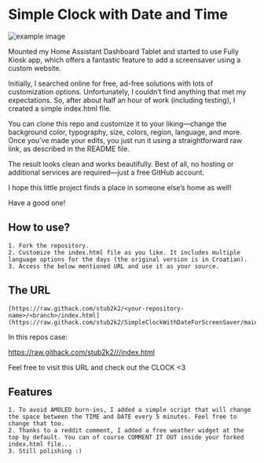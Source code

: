 # Simple Clock with Date and Time

![example image](https://github.com/mariosemes/SimpleClockWithDateForScreenSaver/blob/main/example.jpg?raw=true)

Mounted my Home Assistant Dashboard Tablet and started to use Fully Kiosk app, which offers a fantastic feature to add a screensaver using a custom website.

Initially, I searched online for free, ad-free solutions with lots of customization options. Unfortunately, I couldn’t find anything that met my expectations. So, after about half an hour of work (including testing), I created a simple index.html file.

You can clone this repo and customize it to your liking—change the background color, typography, size, colors, region, language, and more. Once you’ve made your edits, you just run it using a straightforward raw link, as described in the README file.

The result looks clean and works beautifully. Best of all, no hosting or additional services are required—just a free GitHub account.

I hope this little project finds a place in someone else’s home as well!

Have a good one!

## How to use?
```
1. Fork the repository.
2. Customize the index.html file as you like. It includes multiple language options for the days (the original version is in Croatian).
3. Access the below mentioned URL and use it as your source.
```

## The URL
```
[https://raw.githack.com/stub2k2/<your-repository-name>/<branch>/index.html](https://raw.githack.com/stub2k2/SimpleClockWithDateForScreenSaver/main/index.html)
```
In this repos case:

[https://raw.githack.com/stub2k2/<your-repository-name>/<branch>/index.html](https://raw.githack.com/stub2k2/SimpleClockWithDateForScreenSaver/main/index.html)

Feel free to visit this URL and check out the CLOCK <3

## Features

```
1. To avoid AMOLED burn-ins, I added a simple script that will change the space between the TIME and DATE every 5 minutes. Feel free to change that too.
2. Thanks to a reddit comment, I added a free weather widget at the top by default. You can of course COMMENT IT OUT inside your forked index.html file...
3. Still polishing :)
```
